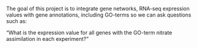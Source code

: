 The goal of this project is to integrate gene networks, RNA-seq expression values with gene annotations, including GO-terms so we can ask questions such as:

“What is the expression value for all genes with the GO-term nitrate assimilation in each experiment?”